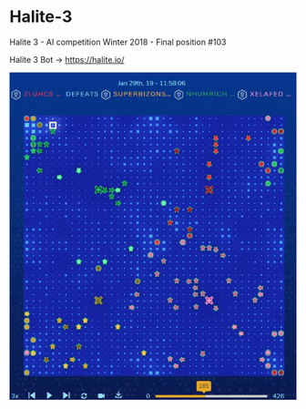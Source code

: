 # Halite-3
Halite 3 - AI competition Winter 2018 - Final position #103

Halite 3 Bot -> https://halite.io/

![alt text](halite3-game.jph.JPG "Halite3")

